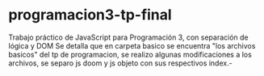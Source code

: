 # programacion3-tp-final
Trabajo práctico de JavaScript para Programación 3, con separación de lógica y DOM
Se detalla que en carpeta basico se encuentra "los archivos basicos" del tp de programacion,
se realizo algunas modificaciones a los archivos, se separo js doom y js objeto con sus respectivos index.-
